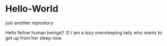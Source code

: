 # Hello-World
just another repository

Hello fellow human beings!! :D
  I am a lazy oversleeping lady who wants to get up from her sleep now.
